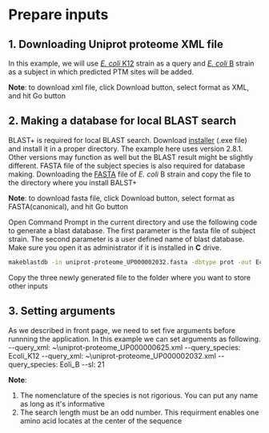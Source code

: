 # Prepare inputs
## 1. Downloading Uniprot proteome XML file
In this example, we will use [_E. coli_ K12](https://www.uniprot.org/uniprot/?query=proteome:UP000000625) strain as a query and [_E. coli_ B](https://www.uniprot.org/uniprot/?query=proteome:UP000002032) strain as a subject in which predicted PTM sites will be added.

**Note**: to download xml file, click Download button, select format as XML, and hit Go button



## 2. Making a database for local BLAST search

BLAST+ is required for local BLAST search. Download [installer](https://ftp.ncbi.nlm.nih.gov/blast/executables/blast+/2.8.1/) (.exe file) and install it in a proper directory. The example here uses version 2.8.1. Other versions may function as well but the BLAST result might be slightly different.
FASTA file of the subject species is also required for database making. Downloading the [FASTA](https://www.uniprot.org/uniprot/?query=proteome:UP000002032) file of _E. coli_ B strain and copy the file to the directory where you install BALST+

**Note**: to download fasta file, click Download button, select format as FASTA(canonical), and hit Go button

Open Command Prompt in the current directory and use the following code to generate a blast database. The first parameter is the fasta file of subject strain. The second parameter is a user defined name of blast database. Make sure you open it as administrator if it is installed in **C** drive. 
```bash
makeblastdb -in uniprot-proteome_UP000002032.fasta -dbtype prot -out Ecoli_B
```
Copy the three newly generated file to the folder where you want to store other inputs


## 3. Setting arguments
As we described in front page, we need to set five arguments before runnning the application. In this example we can set arguments as following.
--query_xml: ~\uniprot-proteome_UP000000625.xml
--query_species: Ecoli_K12
--query_xml: ~\uniprot-proteome_UP000002032.xml
--query_species: Eoli_B
--sl: 21

**Note**: 
1. The nomenclature of the species is not rigorious. You can put any name as long as it's informative
2. The search length must be an odd number. This requirment enables one amino acid locates at the center of the sequence
